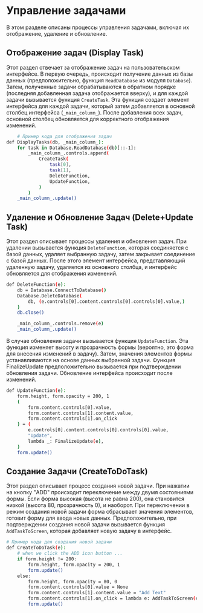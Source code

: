 # Управление задачами

В этом разделе описаны процессы управления задачами, включая их отображение, удаление и обновление.

## Отображение задач (Display Task)

Этот раздел отвечает за отображение задач на пользовательском интерфейсе. В первую очередь, происходит получение данных из базы данных (предположительно, функция `ReadDatabase` из модуля `Database`). Затем, полученные задачи обрабатываются в обратном порядке (последняя добавленная задача отображается вверху), и для каждой задачи вызывается функция `CreateTask`. Эта функция создает элемент интерфейса для каждой задачи, который затем добавляется в основной столбец интерфейса (`_main_column_`). После добавления всех задач, основной столбец обновляется для корректного отображения изменений.
```bash
    # Пример кода для отображения задач
def DisplayTasks(db, _main_column_):
    for task in Database.ReadDatabase(db)[::-1]:
        _main_column_.controls.append(
            CreateTask(
                task[0],
                task[1],
                DeleteFunction,
                UpdateFunction,
            )
        )
    _main_column_.update()

   ```

## Удаление и Обновление Задач (Delete+Update Task)

Этот раздел описывает процессы удаления и обновления задач. При удалении вызывается функция `DeleteFunction`, которая соединяется с базой данных, удаляет выбранную задачу, затем закрывает соединение с базой данных. После этого элемент интерфейса, представляющий удаленную задачу, удаляется из основного столбца, и интерфейс обновляется для отображения изменений.
```bash
def DeleteFunction(e):
    db = Database.ConnectToDatabase()
    Database.DeleteDatabase(
        db, (e.controls[0].content.controls[0].controls[0].value,)
    )
    db.close()

    _main_column_.controls.remove(e)
    _main_column_.update()
```

В случае обновления задачи вызывается функция `UpdateFunction`. Эта функция изменяет высоту и прозрачность формы (вероятно, это форма для внесения изменений в задачу). Затем, значения элементов формы устанавливаются на основе данных выбранной задачи. Функция FinalizeUpdate предположительно вызывается при подтверждении обновления задачи. Обновление интерфейса происходит после изменений.
```bash
def UpdateFunction(e):
    form.height, form.opacity = 200, 1
    (
        form.content.controls[0].value,
        form.content.controls[1].content.value,
        form.content.controls[1].on_click
    ) = (
        e.controls[0].content.controls[0].controls[0].value,
        "Update",
        lambda _: FinalizeUpdate(e),
    )
    form.update()

```


## Создание Задачи (CreateToDoTask)
Этот раздел описывает процесс создания новой задачи. При нажатии на кнопку "ADD" происходит переключение между двумя состояниями формы. Если форма высокая (высота не равна 200), она становится низкой (высота 80, прозрачность 0), и наоборот. При переключении в режим создания новой задачи форма сбрасывает значения элементов, готовит форму для ввода новых данных. Предположительно, при подтверждении создания новой задачи вызывается функция `AddTaskToScreen`, которая добавляет новую задачу в интерфейс.

```bash
# Пример кода для создания новой задачи
def CreateToDoTask(e):
    # when we click the ADD icon button ...
    if form.height != 200:
        form.height, form.opacity = 200, 1
        form.update()
    else:
        form.height, form.opacity = 80, 0
        form.content.controls[0].value = None
        form.content.controls[1].content.value = "Add Text"
        form.content.controls[1].on_click = lambda e: AddTaskToScreen(e)
        form.update()
```